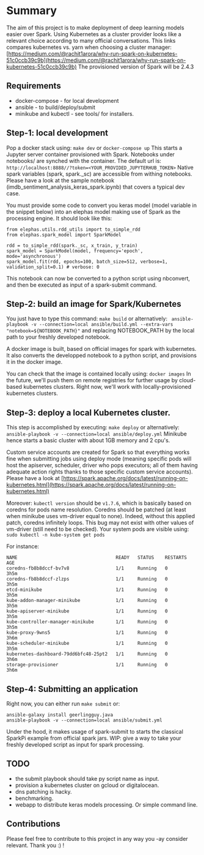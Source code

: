 # Summary
The aim of this project is to make deployment of deep learning models easier over Spark.
Using Kubernetes as a cluster provider looks like a relevant choice according to many official conversations.
This links compares kubernetes vs. yarn when choosing a cluster manager:
[https://medium.com/@rachit1arora/why-run-spark-on-kubernetes-51c0ccb39c9b](https://medium.com/@rachit1arora/why-run-spark-on-kubernetes-51c0ccb39c9b)
The provisioned version of Spark will be 2.4.3

## Requirements
* docker-compose - for local development
* ansible - to build/deploy/submit
* minikube and kubectl - see tools/ for installers.

## Step-1: local development
Pop a docker stack using: `make dev` or `docker-compose up`
This starts a Jupyter server container provisioned with Spark. Notebooks under notebooks/ are synched with the container.
The default url is: `http://localhost:8888//?token=<YOUR_PROVIDED_JUPYTERHUB_TOKEN>`
Native spark variables (spark, spark._sc) are accessible from withing notebooks.
Please have a look at the sample notebook (imdb_sentiment_analysis_keras_spark.ipynb) that covers a typical dev case.

You must provide some code to convert you keras model (model variable in the snippet below) into an elephas model making use of Spark as the processing engine. It should look like this:
```
from elephas.utils.rdd_utils import to_simple_rdd
from elephas.spark_model import SparkModel

rdd = to_simple_rdd(spark._sc, x_train, y_train)
spark_model = SparkModel(model, frequency='epoch', mode='asynchronous')
spark_model.fit(rdd, epochs=100, batch_size=512, verbose=1, validation_split=0.1) # verbose: 0
```

This notebook can now be converted to a python script using nbconvert, and then be executed as input of a spark-submit command.

## Step-2: build an image for Spark/Kubernetes
You just have to type this command: `make build`
or alternatively: `	ansible-playbook -v --connection=local ansible/build.yml --extra-vars "notebook=${NOTEBOOK_PATH}"`
and replacing NOTEBOOK_PATH by the local path to your freshly developed notebook.

A docker image is built, based on official images for spark with kubernetes. It also converts the developped notebook to a python script, and provisions it in the docker image.

You can check that the image is contained locally using: `docker images`
In the future, we'll push them on remote registries for further usage by cloud-based kubernetes clusters.
Right now, we'll work with locally-provisioned kubernetes clusters.

## Step-3: deploy a local Kubernetes cluster.
This step is accomplished by executing: `make deploy`
or alternatively: `ansible-playbook -v --connection=local ansible/deploy.yml`
Minikube hence starts a basic cluster with about 1GB memory and 2 cpu's.

Custom service accounts are created for Spark so that everything works fine when submitting jobs using deploy mode (meaning specific pods will host the apiserver, scheduler, driver who pops executors; all of them having adequate action rights thanks to those specific custom service accounts).
Please have a look at [https://spark.apache.org/docs/latest/running-on-kubernetes.html](https://spark.apache.org/docs/latest/running-on-kubernetes.html)

Moreover: `kubectl version` should be `v1.7.6`, which is basically based on coredns for pods name resolution. Coredns should be patched (at least when minikube uses vm-driver equal to none). Indeed, without this applied patch, coredns infinitely loops. This bug may not exist with other values of vm-driver (still need to be checked).
Your system pods are visible using: `sudo kubectl -n kube-system get pods`

For instance:
```
NAME                                    READY   STATUS    RESTARTS   AGE
coredns-fb8b8dccf-bv7v8                 1/1     Running   0          3h5m
coredns-fb8b8dccf-zlzps                 1/1     Running   0          3h5m
etcd-minikube                           1/1     Running   0          3h5m
kube-addon-manager-minikube             1/1     Running   0          3h5m
kube-apiserver-minikube                 1/1     Running   0          3h5m
kube-controller-manager-minikube        1/1     Running   0          3h5m
kube-proxy-9wns5                        1/1     Running   0          3h6m
kube-scheduler-minikube                 1/1     Running   0          3h5m
kubernetes-dashboard-79dd6bfc48-25pt2   1/1     Running   0          3h6m
storage-provisioner                     1/1     Running   0          3h6m
```
## Step-4: Submitting an application
Right now, you can either run `make submit` or:
```
ansible-galaxy install geerlingguy.java
ansible-playbook -v --connection=local ansible/submit.yml
```
Under the hood, it makes usage of spark-submit to starts the classical SparkPi example from official spark jars.
WIP: give a way to take your freshly developed script as input for spark processing.

## TODO
* the submit playbook should take py script name as input.
* provision a kubernetes cluster on gcloud or digitalocean.
* dns patching is hacky.
* benchmarking.
* webapp to distribute keras models processing. Or simple command line.

## Contributions
Please feel free to contribute to this project in any way you -ay consider relevant. Thank you :) !